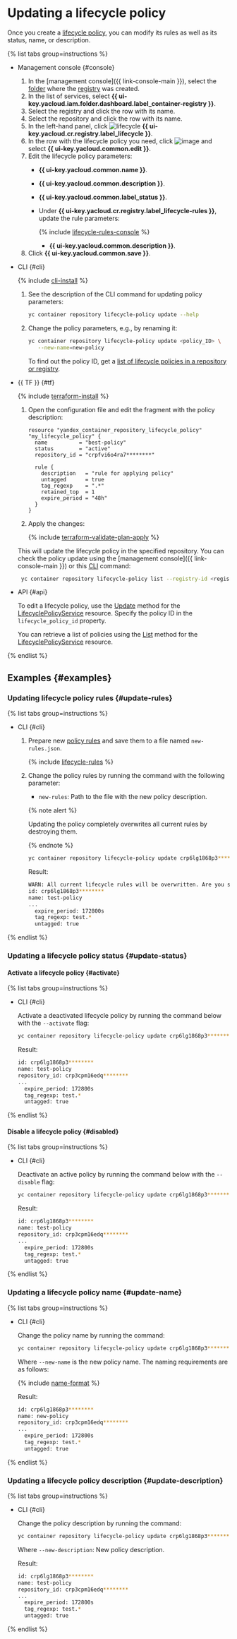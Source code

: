 # Updating a lifecycle policy

Once you create a [lifecycle policy](../../concepts/lifecycle-policy.md), you can modify its rules as well as its status, name, or description.

{% list tabs group=instructions %}

- Management console {#console}

   1. In the [management console]({{ link-console-main }}), select the [folder](../../../resource-manager/concepts/resources-hierarchy.md#folder) where the [registry](../../concepts/registry.md) was created.
   1. In the list of services, select **{{ ui-key.yacloud.iam.folder.dashboard.label_container-registry }}**.
   1. Select the registry and click the row with its name.
   1. Select the repository and click the row with its name.
   1. In the left-hand panel, click ![lifecycle](../../../_assets/console-icons/arrows-rotate-right.svg) **{{ ui-key.yacloud.cr.registry.label_lifecycle }}**.
   1. In the row with the lifecycle policy you need, click ![image](../../../_assets/console-icons/ellipsis.svg) and select **{{ ui-key.yacloud.common.edit }}**.
   1. Edit the lifecycle policy parameters:
      * **{{ ui-key.yacloud.common.name }}**.
      * **{{ ui-key.yacloud.common.description }}**.
      * **{{ ui-key.yacloud.common.label_status }}**.
      * Under **{{ ui-key.yacloud.cr.registry.label_lifecycle-rules }}**, update the rule parameters:

         {% include [lifecycle-rules-console](../../../_includes/container-registry/lifecycle-rules-console.md) %}

         * **{{ ui-key.yacloud.common.description }}**.
   1. Click **{{ ui-key.yacloud.common.save }}**.

- CLI {#cli}

   {% include [cli-install](../../../_includes/cli-install.md) %}

   1. See the description of the CLI command for updating policy parameters:

      ```bash
      yc container repository lifecycle-policy update --help
      ```

   1. Change the policy parameters, e.g., by renaming it:

      ```bash
      yc container repository lifecycle-policy update <policy_ID> \
         --new-name=new-policy
      ```

      To find out the policy ID, get a [list of lifecycle policies in a repository or registry](lifecycle-policy-list.md#lifecycle-policy-list).

- {{ TF }} {#tf}

   {% include [terraform-install](../../../_includes/terraform-install.md) %}

   1. Open the configuration file and edit the fragment with the policy description:

      ```hcl
      resource "yandex_container_repository_lifecycle_policy" "my_lifecycle_policy" {
        name          = "best-policy"
        status        = "active"
        repository_id = "crpfvi6o4ra7********"

        rule {
          description   = "rule for applying policy"
          untagged      = true
          tag_regexp    = ".*"
          retained_top  = 1
          expire_period = "48h"
        }
      }
      ```

   1. Apply the changes:

      {% include [terraform-validate-plan-apply](../../../_tutorials/terraform-validate-plan-apply.md) %}

   This will update the lifecycle policy in the specified repository. You can check the policy update using the [management console]({{ link-console-main }}) or this [CLI](../../../cli/quickstart.md) command:

   ```bash
    yc container repository lifecycle-policy list --registry-id <registry_ID>
   ```

- API {#api}

   To edit a lifecycle policy, use the [Update](../../api-ref/grpc/lifecycle_policy_service.md#Update) method for the [LifecyclePolicyService](../../api-ref/grpc/lifecycle_policy_service.md) resource. Specify the policy ID in the `lifecycle_policy_id` property.

   You can retrieve a list of policies using the [List](../../api-ref/grpc/lifecycle_policy_service.md#List) method for the [LifecyclePolicyService](../../api-ref/grpc/lifecycle_policy_service.md) resource.

{% endlist %}

## Examples {#examples}

### Updating lifecycle policy rules {#update-rules}

{% list tabs group=instructions %}

- CLI {#cli}

   1. Prepare new [policy rules](../../concepts/lifecycle-policy.md#lifecycle-rules) and save them to a file named `new-rules.json`.

      {% include [lifecycle-rules](../../../_includes/container-registry/lifecycle-rules.md) %}

   1. Change the policy rules by running the command with the following parameter:
      * `new-rules`: Path to the file with the new policy description.

      {% note alert %}

      Updating the policy completely overwrites all current rules by destroying them.

      {% endnote %}

      ```bash
      yc container repository lifecycle-policy update crp6lg1868p3******** --new-rules ./new-rules.json
      ```

      Result:

      ```bash
      WARN: All current lifecycle rules will be overwritten. Are you sure?[y/N] y
      id: crp6lg1868p3********
      name: test-policy
      ...
        expire_period: 172800s
        tag_regexp: test.*
        untagged: true
      ```

{% endlist %}

### Updating a lifecycle policy status {#update-status}

#### Activate a lifecycle policy {#activate}

{% list tabs group=instructions %}

- CLI {#cli}

   Activate a deactivated lifecycle policy by running the command below with the `--activate` flag:

   ```bash
   yc container repository lifecycle-policy update crp6lg1868p3******** --activate
   ```

   Result:

   ```bash
   id: crp6lg1868p3********
   name: test-policy
   repository_id: crp3cpm16edq********
   ...
     expire_period: 172800s
     tag_regexp: test.*
     untagged: true
   ```

{% endlist %}

#### Disable a lifecycle policy {#disabled}

{% list tabs group=instructions %}

- CLI {#cli}

   Deactivate an active policy by running the command below with the `--disable` flag:

   ```bash
   yc container repository lifecycle-policy update crp6lg1868p3******** --disable
   ```

   Result:

   ```bash
   id: crp6lg1868p3********
   name: test-policy
   repository_id: crp3cpm16edq********
   ...
     expire_period: 172800s
     tag_regexp: test.*
     untagged: true
   ```

{% endlist %}

### Updating a lifecycle policy name {#update-name}

{% list tabs group=instructions %}

- CLI {#cli}

   Change the policy name by running the command:

   ```bash
   yc container repository lifecycle-policy update crp6lg1868p3******** --new-name new-policy
   ```

   Where `--new-name` is the new policy name. The naming requirements are as follows:

   {% include [name-format](../../../_includes/name-format.md) %}

   Result:

   ```bash
   id: crp6lg1868p3********
   name: new-policy
   repository_id: crp3cpm16edq********
   ...
     expire_period: 172800s
     tag_regexp: test.*
     untagged: true
   ```

{% endlist %}

### Updating a lifecycle policy description {#update-description}

{% list tabs group=instructions %}

- CLI {#cli}

   Change the policy description by running the command:

   ```bash
   yc container repository lifecycle-policy update crp6lg1868p3******** --new-description "new description"
   ```

   Where `--new-description`: New policy description.

   Result:

   ```bash
   id: crp6lg1868p3********
   name: test-policy
   repository_id: crp3cpm16edq********
   ...
     expire_period: 172800s
     tag_regexp: test.*
     untagged: true
   ```

{% endlist %}